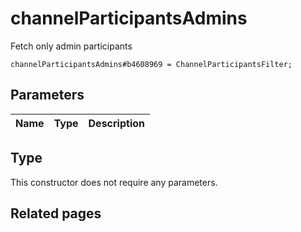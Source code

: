# channelParticipantsAdmins
Fetch only admin participants

```
channelParticipantsAdmins#b4608969 = ChannelParticipantsFilter;
```

## Parameters
| Name | Type | Description |
| ---- | :----: | ----------- |


## Type
This constructor does not require any parameters.

## Related pages

